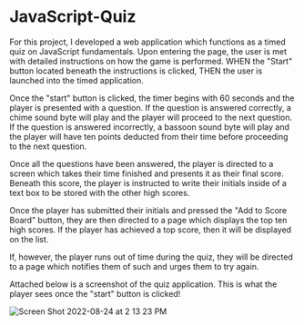# JavaScript-Quiz

For this project, I developed a web application which functions as a timed quiz on JavaScript fundamentals. Upon entering the page, the user is met with detailed instructions on how the game is performed. WHEN the "Start" button located beneath the instructions is clicked, THEN the user is launched into the timed application.

Once the "start" button is clicked, the timer begins with 60 seconds and the player is presented with a question. If the question is answered correctly, a chime sound byte will play and the player will proceed to the next question. If the question is answered incorrectly, a bassoon sound byte will play and the player will have ten points deducted from their time before proceeding to the next question. 

Once all the questions have been answered, the player is directed to a screen which takes their time finished and presents it as their final score. Beneath this score, the player is instructed to write their initials inside of a text box to be stored with the other high scores.

Once the player has submitted their initials and pressed the "Add to Score Board" button, they are then directed to a page which displays the top ten high scores. If the player has achieved a top score, then it will be displayed on the list. 

If, however, the player runs out of time during the quiz, they will be directed to a page which notifies them of such and urges them to try again. 

Attached below is a screenshot of the quiz application. This is what the player sees once the "start" button is clicked!


![Screen Shot 2022-08-24 at 2 13 23 PM](https://user-images.githubusercontent.com/109489824/186524894-c5b2f340-5056-4686-ad7d-59f3d1a3b24b.png)

